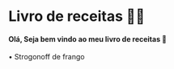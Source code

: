 

# Livro de receitas 👨‍🍳

#### Olá, Seja bem vindo ao meu livro de receitas 👋

• Strogonoff de frango

